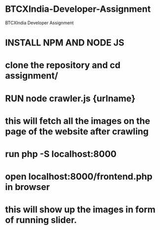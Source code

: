# BTCXIndia-Developer-Assignment
BTCXIndia Developer Assignment 


# INSTALL NPM AND NODE JS 

# clone the repository and cd assignment/

# RUN node crawler.js {urlname}

# this will fetch all the images on the page of the website after crawling 

# run php -S localhost:8000

# open localhost:8000/frontend.php in browser

# this will show up the images in form of running slider.
